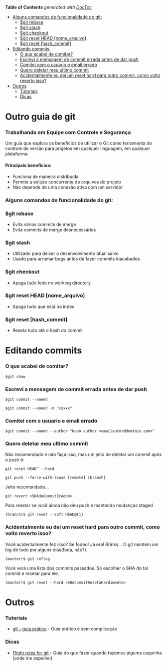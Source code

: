 <!-- START doctoc generated TOC please keep comment here to allow auto update -->
<!-- DON'T EDIT THIS SECTION, INSTEAD RE-RUN doctoc TO UPDATE -->
**Table of Contents**  *generated with [DocToc](https://github.com/thlorenz/doctoc)*

- [Alguns comandos de funcionalidade do git:](#alguns-comandos-de-funcionalidade-do-git)
    - [$git rebase](#git-rebase)
    - [$git stash](#git-stash)
    - [$git checkout](#git-checkout)
    - [$git reset HEAD [nome_arquivo]](#git-reset-head-nome_arquivo)
    - [$git reset [hash_commit]](#git-reset-hash_commit)
- [Editando commits](#editando-commits)
    - [O que acabei de comitar?](#o-que-acabei-de-comitar)
    - [Escrevi a mensagem de commit errada antes de dar push](#escrevi-a-mensagem-de-commit-errada-antes-de-dar-push)
    - [Comitei com o usuario e email errado](#comitei-com-o-usuario-e-email-errado)
    - [Quero deletar meu ultimo commit](#quero-deletar-meu-ultimo-commit)
    - [Acidentalmente eu dei um reset hard para outro commit, como volto reverto isso?](#acidentalmente-eu-dei-um-reset-hard-para-outro-commit-como-volto-reverto-isso)
- [Outros](#outros)
    - [Tutoriais](#tutoriais)
    - [Dicas](#dicas)

<!-- END doctoc generated TOC please keep comment here to allow auto update -->

# Outro guia de git
### Trabalhando em Equipe com Controle e Segurança

Um guia que explora os benefícios de utilizar o Git como ferramenta de controle de versão para projetos em qualquer linguagem, em qualquer plataforma.

#### Principais benefícios:
* Funciona de maneira distribuída
* Permite a edição concorrente de arquivos do projeto
* Não depende de uma conexão ativa com um servidor

### Alguns comandos de funcionalidade do git:
### $git rebase
* Evita vários commits de merge
* Evita commits de merge desnecessários

### $git stash
* Utilizado para deixar o desenvolvimento atual salvo
* Usado para arrumar bugs antes de fazer commits inacabados

### $git checkout
* Apaga tudo feito no working directory

### $git reset HEAD [nome_arquivo]
* Apaga tudo que está no index

### $git reset [hash_commit]
* Reseta tudo até o hash do commit

# Editando commits
### O que acabei de comitar?
`$git show`

### Escrevi a mensagem de commit errada antes de dar push
`$git commit --amend`

`$git commit --amend -m "xxxxx"`

### Comitei com o usuario e email errado
`$git commit --amend --author "Novo author <emailautor@dominio.com>"`

### Quero deletar meu ultimo commit
Não recomendado e não faça isso, mas um jeito de deletar um commit após o push é:

`git reset HEAD^ --hard`

`git push --force-with-lease [remote] [branch]`

Jeito recomendado...

`git revert <SHAdoCommitEraddo>`

Para resetar se você ainda não deu push e mantendo mudanças staged

`(branch)$ git reset --soft HEAD@{1}`

### Acidentalmente eu dei um reset hard para outro commit, como volto reverto isso?
Você acidentalmente fez isso? Se fodeo! Já era! Brinks... O git mantém um log de tudo por alguns dias(foda, não?).

`(master)$ git reflog`

Você verá uma lista dos commits passados. Só escolher o SHA do tal commit e resetar para ele.

`(master)$ git reset --hard <SHACommitResetaHardimente>`

# Outros
### Tutoriais
* [git - guia prático](http://rogerdudler.github.io/git-guide/index.pt_BR.html) - Guia prático e sem complicação

### Dicas
* [Flight rules for git](https://github.com/k88hudson/git-flight-rules) - Guia do que fazer quando fazemos alguma caquinha (onde me espelhei)

